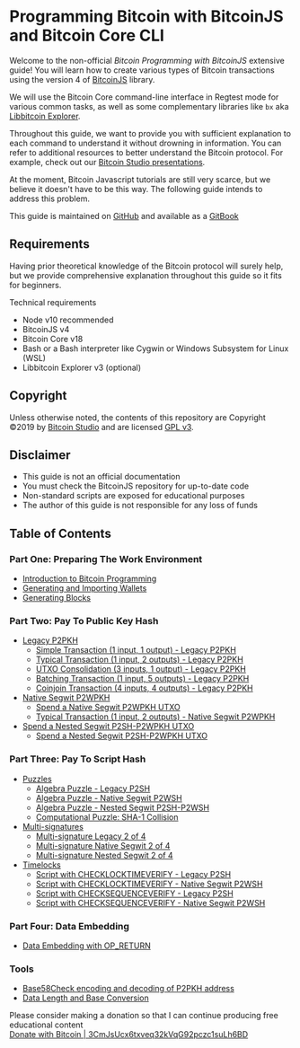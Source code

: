 # Programming Bitcoin with BitcoinJS and Bitcoin Core CLI

Welcome to the non-official _Bitcoin Programming with BitcoinJS_ extensive guide! You will learn how to create various types of Bitcoin transactions using the version 4 of [BitcoinJS](https://github.com/bitcoinjs/bitcoinjs-lib) library.

We will use the Bitcoin Core command-line interface in Regtest mode for various common tasks, as well as some complementary libraries like `bx` aka [Libbitcoin Explorer](https://github.com/libbitcoin/libbitcoin-explorer).

Throughout this guide, we want to provide you with sufficient explanation to each command to understand it without drowning in information. You can refer to additional resources to better understand the Bitcoin protocol. For example, check out our [Bitcoin Studio presentations](https://www.bitcoin-studio.com/resources).

At the moment, Bitcoin Javascript tutorials are still very scarce, but we believe it doesn't have to be this way. The following guide intends to address this problem.

This guide is maintained on [GitHub](https://github.com/bitcoin-studio/Bitcoin-Programming-with-BitcoinJS) and available as a [GitBook](https://bitcoinjs-guide.bitcoin-studio.com)   


## Requirements

Having prior theoretical knowledge of the Bitcoin protocol will surely help, but we provide comprehensive explanation throughout this guide so it fits for beginners.

Technical requirements

* Node v10 recommended
* BitcoinJS v4
* Bitcoin Core v18
* Bash or a Bash interpreter like Cygwin or Windows Subsystem for Linux \(WSL\)
* Libbitcoin Explorer v3 \(optional\)

## Copyright

Unless otherwise noted, the contents of this repository are Copyright ©2019 by [Bitcoin Studio](https://www.bitcoin-studio.com) and are licensed [GPL v3](https://github.com/bitcoin-studio/Bitcoin-Programming-with-BitcoinJS/blob/master/LICENSE/README.md).

## Disclaimer

* This guide is not an official documentation
* You must check the BitcoinJS repository for up-to-date code
* Non-standard scripts are exposed for educational purposes
* The author of this guide is not responsible for any loss of funds 

## Table of Contents

### Part One: Preparing The Work Environment

* [Introduction to Bitcoin Programming](part-one-preparing-the-work-environment/introduction_bitcoin_programming.md)
* [Generating and Importing Wallets](part-one-preparing-the-work-environment/generating_and_importing_wallets.md)
* [Generating Blocks](part-one-preparing-the-work-environment/generating_blocks.md)

### Part Two: Pay To Public Key Hash

* [Legacy P2PKH](part-two-pay-to-public-key-hash/p2pkh/README.md)
  * [Simple Transaction \(1 input, 1 output\) - Legacy P2PKH](part-two-pay-to-public-key-hash/p2pkh/p2pkh_simple_tx_1_1.md)
  * [Typical Transaction \(1 input, 2 outputs\) - Legacy P2PKH](part-two-pay-to-public-key-hash/p2pkh/p2pkh_typical_tx_1_2.md)
  * [UTXO Consolidation \(3 inputs, 1 output\) - Legacy P2PKH](part-two-pay-to-public-key-hash/p2pkh/p2pkh_utxo_consolidation_3_1.md)
  * [Batching Transaction \(1 input, 5 outputs\) - Legacy P2PKH](part-two-pay-to-public-key-hash/p2pkh/p2pkh_batching_tx_1_5.md)
  * [Coinjoin Transaction \(4 inputs, 4 outputs\) - Legacy P2PKH](part-two-pay-to-public-key-hash/p2pkh/p2pkh_coinjoin_tx_4_4.md)
* [Native Segwit P2WPKH](part-two-pay-to-public-key-hash/p2wpkh/README.md)
  * [Spend a Native Segwit P2WPKH UTXO](part-two-pay-to-public-key-hash/p2wpkh/p2wpkh_spend_1_1.md)
  * [Typical Transaction \(1 input, 2 outputs\) - Native Segwit P2WPKH](part-two-pay-to-public-key-hash/p2wpkh/p2wpkh_typical_tx_1_2.md)
* [Spend a Nested Segwit P2SH-P2WPKH UTXO](part-two-pay-to-public-key-hash/p2sh_p2wpkh/README.md)
  * [Spend a Nested Segwit P2SH-P2WPKH UTXO](part-two-pay-to-public-key-hash/p2sh_p2wpkh/p2sh_p2wpkh_spend_1_1.md)

### Part Three: Pay To Script Hash

* [Puzzles](part-three-pay-to-script-hash/puzzles/README.md)
  * [Algebra Puzzle - Legacy P2SH](part-three-pay-to-script-hash/puzzles/algebra_puzzle_p2sh.md)
  * [Algebra Puzzle - Native Segwit P2WSH](part-three-pay-to-script-hash/puzzles/algebra_puzzle_p2wsh.md)
  * [Algebra Puzzle - Nested Segwit P2SH-P2WSH](part-three-pay-to-script-hash/puzzles/algebra_puzzle_np2wsh.md)
  * [Computational Puzzle: SHA-1 Collision](part-three-pay-to-script-hash/puzzles/computational_puzzle_sha1_collision_p2sh.md)
* [Multi-signatures](part-three-pay-to-script-hash/multi_signatures/README.md)
  * [Multi-signature Legacy 2 of 4](part-three-pay-to-script-hash/multi_signatures/multisig_p2sh_2_4.md)
  * [Multi-signature Native Segwit 2 of 4](part-three-pay-to-script-hash/multi_signatures/multisig_p2wsh_p2ms_2_4.md)
  * [Multi-signature Nested Segwit 2 of 4](part-three-pay-to-script-hash/muti_signatures/multisig_p2sh_p2wsh_p2ms_2_4.md)
* [Timelocks](part-three-pay-to-script-hash/timelocks/README.md)
  * [Script with CHECKLOCKTIMEVERIFY - Legacy P2SH](part-three-pay-to-script-hash/timelocks/cltv_p2sh.md)
  * [Script with CHECKLOCKTIMEVERIFY - Native Segwit P2WSH](part-three-pay-to-script-hash/timelocks/cltv_p2wsh.md)
  * [Script with CHECKSEQUENCEVERIFY - Legacy P2SH](part-three-pay-to-script-hash/timelocks/csv_p2sh.md)
  * [Script with CHECKSEQUENCEVERIFY - Native Segwit P2WSH](part-three-pay-to-script-hash/timelocks/csv_p2wsh.md)

### Part Four: Data Embedding

* [Data Embedding with OP\_RETURN](part-four-data-embedding/data_embedding_op_return.md)

### Tools

* [Base58Check encoding and decoding of P2PKH address](tools/base58check_address_encoding.md)
* [Data Length and Base Conversion](tools/data_length_base_conversion.md)


Please consider making a donation so that I can continue producing free educational content   
 [Donate with Bitcoin \| 3CmJsUcx6txveq32kVqG92pczc1suLh6BD](https://github.com/bitcoin-studio/Bitcoin-Programming-with-BitcoinJS/blob/master/bitcoin_donation.png)

